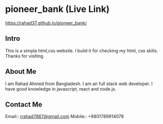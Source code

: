 # pioneer_bank (Live Link)

https://rahad37.github.io/pioneer_bank/

## Intro
This is a simpla html,css website. I build it for checking my html, css skills. Thanks for visiting.

## About Me
I am Rahad Ahmed from Bangladesh. I am an full stack web developer. I have good knowledge in javascript, react and node.js.

## Contact Me
Email:: rrahad7867@gmail.com Mobile:: +8801789914078
